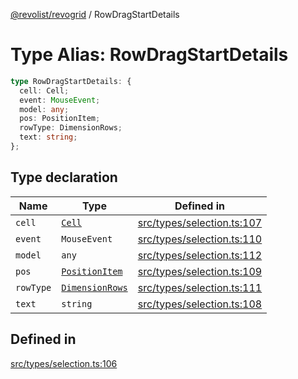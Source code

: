 [@revolist/revogrid](README.md) / RowDragStartDetails

# Type Alias: RowDragStartDetails

```ts
type RowDragStartDetails: {
  cell: Cell;
  event: MouseEvent;
  model: any;
  pos: PositionItem;
  rowType: DimensionRows;
  text: string;
};
```

## Type declaration

| Name | Type | Defined in |
| ------ | ------ | ------ |
| `cell` | [`Cell`](Interface.Cell.md) | [src/types/selection.ts:107](https://github.com/revolist/revogrid/blob/4748dc40d552fad7de1d972fe2fbcf7386e67858/src/types/selection.ts#L107) |
| `event` | `MouseEvent` | [src/types/selection.ts:110](https://github.com/revolist/revogrid/blob/4748dc40d552fad7de1d972fe2fbcf7386e67858/src/types/selection.ts#L110) |
| `model` | `any` | [src/types/selection.ts:112](https://github.com/revolist/revogrid/blob/4748dc40d552fad7de1d972fe2fbcf7386e67858/src/types/selection.ts#L112) |
| `pos` | [`PositionItem`](Interface.PositionItem.md) | [src/types/selection.ts:109](https://github.com/revolist/revogrid/blob/4748dc40d552fad7de1d972fe2fbcf7386e67858/src/types/selection.ts#L109) |
| `rowType` | [`DimensionRows`](TypeAlias.DimensionRows.md) | [src/types/selection.ts:111](https://github.com/revolist/revogrid/blob/4748dc40d552fad7de1d972fe2fbcf7386e67858/src/types/selection.ts#L111) |
| `text` | `string` | [src/types/selection.ts:108](https://github.com/revolist/revogrid/blob/4748dc40d552fad7de1d972fe2fbcf7386e67858/src/types/selection.ts#L108) |

## Defined in

[src/types/selection.ts:106](https://github.com/revolist/revogrid/blob/4748dc40d552fad7de1d972fe2fbcf7386e67858/src/types/selection.ts#L106)

